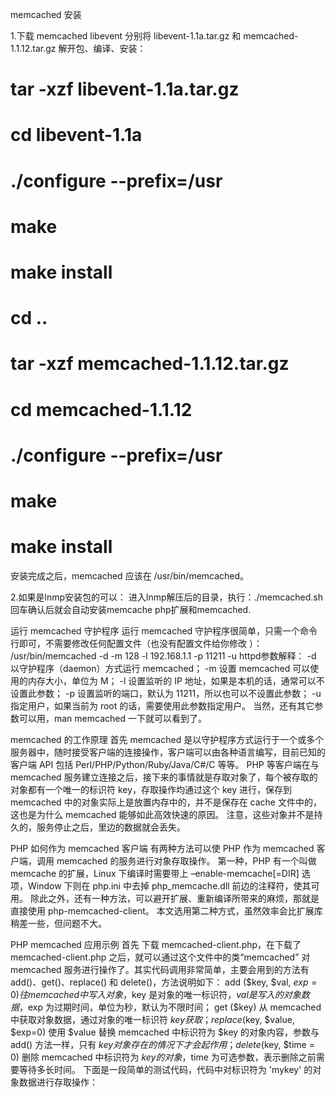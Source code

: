 memcached 安装

1.下载 memcached libevent
分别将 libevent-1.1a.tar.gz 和 memcached-1.1.12.tar.gz 解开包、编译、安装：
# tar -xzf libevent-1.1a.tar.gz
# cd libevent-1.1a
# ./configure --prefix=/usr
# make
# make install
# cd ..
# tar -xzf memcached-1.1.12.tar.gz
# cd memcached-1.1.12
# ./configure --prefix=/usr
# make
# make install
安装完成之后，memcached 应该在 /usr/bin/memcached。

2.如果是lnmp安装包的可以：
进入lnmp解压后的目录，执行：./memcached.sh
回车确认后就会自动安装memcache php扩展和memcached.

运行 memcached 守护程序
运行 memcached 守护程序很简单，只需一个命令行即可，不需要修改任何配置文件（也没有配置文件给你修改 ）：
/usr/bin/memcached -d -m 128 -l 192.168.1.1 -p 11211 -u httpd参数解释：
-d 以守护程序（daemon）方式运行 memcached；
-m 设置 memcached 可以使用的内存大小，单位为 M；
-l 设置监听的 IP 地址，如果是本机的话，通常可以不设置此参数；
-p 设置监听的端口，默认为 11211，所以也可以不设置此参数；
-u 指定用户，如果当前为 root 的话，需要使用此参数指定用户。
当然，还有其它参数可以用，man memcached 一下就可以看到了。

memcached 的工作原理
首先 memcached 是以守护程序方式运行于一个或多个服务器中，随时接受客户端的连接操作，客户端可以由各种语言编写，目前已知的客户端 API 包括 Perl/PHP/Python/Ruby/Java/C#/C 等等。
PHP 等客户端在与 memcached 服务建立连接之后，接下来的事情就是存取对象了，每个被存取的对象都有一个唯一的标识符 key，存取操作均通过这个 key 进行，保存到 memcached 中的对象实际上是放置内存中的，并不是保存在 cache 文件中的，这也是为什么 memcached 能够如此高效快速的原因。
注意，这些对象并不是持久的，服务停止之后，里边的数据就会丢失。

PHP 如何作为 memcached 客户端
有两种方法可以使 PHP 作为 memcached 客户端，调用 memcached 的服务进行对象存取操作。
第一种，PHP 有一个叫做 memcache 的扩展，Linux 下编译时需要带上 –enable-memcache[=DIR] 选项，Window 下则在 php.ini 中去掉 php_memcache.dll 前边的注释符，使其可用。
除此之外，还有一种方法，可以避开扩展、重新编译所带来的麻烦，那就是直接使用 php-memcached-client。
本文选用第二种方式，虽然效率会比扩展库稍差一些，但问题不大。

PHP memcached 应用示例
首先 下载 memcached-client.php，在下载了 memcached-client.php 之后，就可以通过这个文件中的类“memcached”
对 memcached 服务进行操作了。其实代码调用非常简单，主要会用到的方法有 add()、get()、replace() 和 delete()，方法说明如下：
add ($key, $val, $exp = 0)
往 memcached 中写入对象，$key 是对象的唯一标识符，$val 是写入的对象数据，$exp 为过期时间，单位为秒，默认为不限时间；
get ($key)
从 memcached 中获取对象数据，通过对象的唯一标识符 $key 获取；
replace ($key, $value, $exp=0)
使用 $value 替换 memcached 中标识符为 $key 的对象内容，参数与 add() 方法一样，只有 $key 对象存在的情况下才会起作用；
delete ($key, $time = 0)
删除 memcached 中标识符为 $key 的对象，$time 为可选参数，表示删除之前需要等待多长时间。
下面是一段简单的测试代码，代码中对标识符为 'mykey' 的对象数据进行存取操作：

